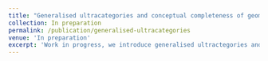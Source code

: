 ```yaml
---
title: "Generalised ultracategories and conceptual completeness of geometric logic"
collection: In preparation
permalink: /publication/generalised-ultracategories
venue: 'In preparation'
excerpt: 'Work in progress, we introduce generalised ultractegories and use them to show a conceptual completeness theorem for geometric logic (infinitary coherent logic).'
---
```


